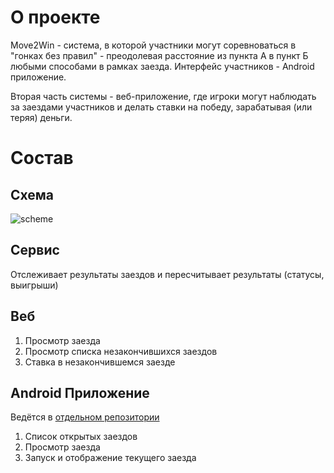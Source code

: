 # О проекте
Move2Win - система, в которой участники могут соревноваться в "гонках без правил" - преодолевая расстояние из пункта А в пункт Б любыми способами в рамках заезда. Интерфейс участников - Android приложение.

Вторая часть системы - веб-приложение, где игроки могут наблюдать за заездами участников и делать ставки на победу, зарабатывая (или теряя) деньги.

# Состав

## Схема

![scheme](https://api.monosnap.com/rpc/file/download?id=bfbwz1DbyUno3EK73CQXSplw1QKbs9)

## Сервис

Отслеживает результаты заездов и пересчитывает результаты (статусы, выигрыши)

## Веб

1. Просмотр заезда
1. Просмотр списка незакончившихся заездов
1. Ставка в незакончившемся заезде

## Android Приложение

Ведётся в [отдельном репозитории](https://github.com/mrumpel/move2win-android)

1. Список открытых заездов
1. Просмотр заезда
1. Запуск и отображение текущего заезда